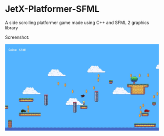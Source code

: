 # JetX-Platformer-SFML
A side scrolling platformer game made using C++ and SFML 2 graphics library

Screenshot:

![Alt text](https://raw.githubusercontent.com/Mike920/JetX-Platformer-SFML/master/SFML2/Screenshot.jpg?raw=true)
